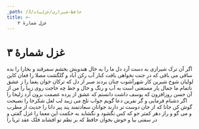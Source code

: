 ```yaml
---
_path: /حافظ-شیرازی/غزلیات/3
title: >-
    غزل شمارهٔ ۳
---
```

# غزل شمارهٔ ۳

اگر آن ترک شیرازی به دست آرد دل ما را
به خال هندویش بخشم سمرقند و بخارا را
بده ساقی می باقی که در جنت نخواهی یافت
کنار آب رکن آباد و گلگشت مصلا را
فغان کاین لولیان شوخ شیرین کار شهرآشوب
چنان بردند صبر از دل که ترکان خوان یغما را
ز عشق ناتمام ما جمال یار مستغنی است
به آب و رنگ و خال و خط چه حاجت روی زیبا را
من از آن حسن روزافزون که یوسف داشت دانستم
که عشق از پرده عصمت برون آرد زلیخا را
اگر دشنام فرمایی و گر نفرین دعا گویم
جواب تلخ می زیبد لب لعل شکرخا را
نصیحت گوش کن جانا که از جان دوست تر دارند
جوانان سعادتمند پند پیر دانا را
حدیث از مطرب و می گو و راز دهر کمتر جو
که کس نگشود و نگشاید به حکمت این معما را
غزل گفتی و در سفتی بیا و خوش بخوان حافظ
که بر نظم تو افشاند فلک عقد ثریا را
